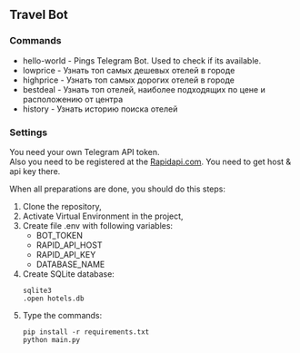 ## Travel Bot
### Commands
- hello-world - Pings Telegram Bot. Used to check if its available.
- lowprice - Узнать топ самых дешевых отелей в городе
- highprice - Узнать топ самых дорогих отелей в городе
- bestdeal - Узнать топ отелей, наиболее подходящих по цене и расположению от центра
- history - Узнать историю поиска отелей
### Settings
You need your own Telegram API token.\
Also you need to be registered at the [Rapidapi.com](https://rapidapi.com/apidojo/api/hotels4/). You need to get host & api key there.

When all preparations are done, you should do this steps:
1. Clone the repository,
2. Activate Virtual Environment in the project,
3. Create file .env with following variables:
   * BOT_TOKEN
   * RAPID_API_HOST
   * RAPID_API_KEY
   * DATABASE_NAME
4. Create SQLite database:
    ```
    sqlite3
    .open hotels.db
    ```
5. Type the commands:
    ```
    pip install -r requirements.txt
    python main.py
    ```